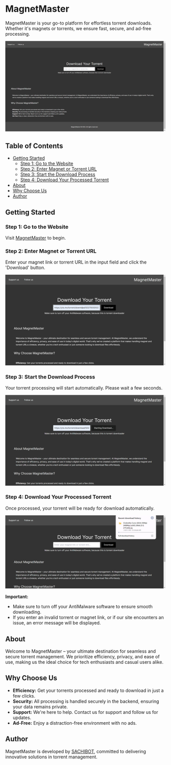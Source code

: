 # MagnetMaster

MagnetMaster is your go-to platform for effortless torrent downloads. Whether it's magnets or torrents, we ensure fast, secure, and ad-free processing.

<p align="center">
  <img src="images/webui.png" alt="Web Ui Image" />
</p>

## Table of Contents

- [Getting Started](#getting-started)
  - [Step 1: Go to the Website](#step-1-go-to-the-website)
  - [Step 2: Enter Magnet or Torrent URL](#step-2-enter-magnet-or-torrent-url)
  - [Step 3: Start the Download Process](#step-3-start-the-download-process)
  - [Step 4: Download Your Processed Torrent](#step-4-download-your-processed-torrent)
- [About](#about)
- [Why Choose Us](#why-choose-us)
- [Author](#author)

## Getting Started

### Step 1: Go to the Website

Visit [MagnetMaster](https://magnet-master.sachibot.xyz/) to begin.


### Step 2: Enter Magnet or Torrent URL

Enter your magnet link or torrent URL in the input field and click the 'Download' button.

<p align="center">
  <img src="images/step2.png" alt="Step 2 Image" />
</p>

### Step 3: Start the Download Process

Your torrent processing will start automatically. Please wait a few seconds.

<p align="center">
  <img src="images/step3.png" alt="Step 3 Image" />
</p>

### Step 4: Download Your Processed Torrent

Once processed, your torrent will be ready for download automatically.

<p align="center">
  <img src="images/step4.png" alt="Step 4 Image" />
</p>

**Important:**
- Make sure to turn off your AntiMalware software to ensure smooth downloading.
- If you enter an invalid torrent or magnet link, or if our site encounters an issue, an error message will be displayed.

## About

Welcome to MagnetMaster – your ultimate destination for seamless and secure torrent management. We prioritize efficiency, privacy, and ease of use, making us the ideal choice for tech enthusiasts and casual users alike.

## Why Choose Us

- **Efficiency:** Get your torrents processed and ready to download in just a few clicks.
- **Security:** All processing is handled securely in the backend, ensuring your data remains private.
- **Support:** We're here to help. Contact us for support and follow us for updates.
- **Ad-Free:** Enjoy a distraction-free environment with no ads.

## Author

MagnetMaster is developed by [SACHIBOT](https://github.com/SACHIBOT), committed to delivering innovative solutions in torrent management.
